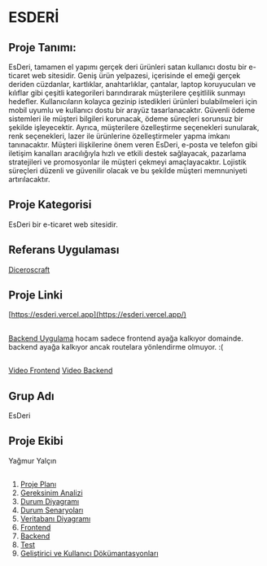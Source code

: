 # ESDERİ

## Proje Tanımı:
EsDeri, tamamen el yapımı gerçek deri ürünleri satan kullanıcı dostu bir e-ticaret web sitesidir. Geniş ürün yelpazesi, içerisinde el emeği gerçek deriden cüzdanlar, kartlıklar, anahtarlıklar, çantalar, laptop koruyucuları ve kılıflar gibi çeşitli kategorileri barındırarak müşterilere çeşitlilik sunmayı hedefler. Kullanıcıların kolayca gezinip istedikleri ürünleri bulabilmeleri için mobil uyumlu ve kullanıcı dostu bir arayüz tasarlanacaktır. Güvenli ödeme sistemleri ile müşteri bilgileri korunacak, ödeme süreçleri sorunsuz bir şekilde işleyecektir. Ayrıca, müşterilere özelleştirme seçenekleri sunularak, renk seçenekleri, lazer ile ürünlerine özelleştirmeler yapma imkanı tanınacaktır. Müşteri ilişkilerine önem veren EsDeri, e-posta ve telefon gibi iletişim kanalları aracılığıyla hızlı ve etkili destek sağlayacak, pazarlama stratejileri ve promosyonlar ile müşteri çekmeyi amaçlayacaktır. Lojistik süreçleri düzenli ve güvenilir olacak ve bu şekilde müşteri memnuniyeti artırılacaktır.

## Proje Kategorisi
EsDeri bir e-ticaret web sitesidir.

## Referans Uygulaması
[Diceroscraft](https://diceroscraft.com/)
## Proje Linki
[https://esderi.vercel.app](https://esderi.vercel.app/)
##
[Backend Uygulama](https://esderi-api.vercel.app/)
hocam sadece frontend ayağa kalkıyor domainde. backend ayağa kalkıyor ancak routelara yönlendirme olmuyor. :(
##
[Video Frontend](https://www.youtube.com/watch?v=QcRUliCrT8Y&ab_channel=ya%C4%9Fmuryal%C3%A7%C4%B1n)
[Video Backend](https://www.youtube.com/watch?v=NxJhTOzcnZk&ab_channel=ya%C4%9Fmuryal%C3%A7%C4%B1n)

## Grup Adı
EsDeri

## Proje Ekibi
Yağmur Yalçın

##
1. [Proje Planı](https://docs.google.com/spreadsheets/d/1dGOOJXicDQdBm7nbQpzm45pE5PiWy1yz/edit?usp=sharing&ouid=115038878771774377524&rtpof=true&sd=true)
2. [Gereksinim Analizi](https://github.com/yagmuxr/esderi/blob/master/GereksinimAnalizi.md)
3. [Durum Diyagramı](https://drive.google.com/file/d/1embKcG03_w3OtFUIy6ly7L8MqiUb361v/view?usp=sharing)
4. [Durum Senaryoları](https://drive.google.com/file/d/1Cno3LdN4ilUzxJgrQYL2ws7iM-F0URmP/view?usp=sharing)
5. [Veritabanı Diyagramı](https://drive.google.com/file/d/1HjLzba-41uCGzgHpKabAoqAPJwdAFfvk/view?usp=sharing)
6. [Frontend](https://github.com/yagmuxr/esderi/blob/master/Frontend.md)
7. [Backend](https://github.com/yagmuxr/esderi/blob/master/Backend.md)
8. [Test](https://github.com/yagmuxr/esderi/blob/master/Test.md)
9. [Geliştirici ve Kullanıcı Dökümantasyonları](https://yagmurs-organization.gitbook.io/esderi/)
